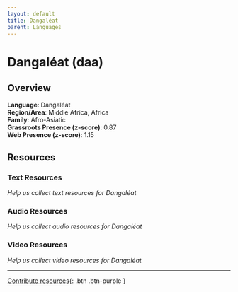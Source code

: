 ```yaml
---
layout: default
title: Dangaléat
parent: Languages
---
```


# Dangaléat (daa)

## Overview

**Language**: Dangaléat  
**Region/Area**: Middle Africa, Africa  
**Family**: Afro-Asiatic  
**Grassroots Presence (z-score)**: 0.87  
**Web Presence (z-score)**: 1.15  

## Resources

### Text Resources
*Help us collect text resources for Dangaléat*

### Audio Resources
*Help us collect audio resources for Dangaléat*

### Video Resources
*Help us collect video resources for Dangaléat*

---

[Contribute resources](https://forms.office.com/e/1SfLJx3u1r){: .btn .btn-purple }
